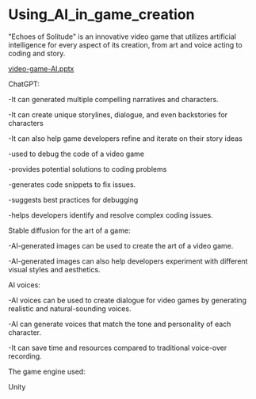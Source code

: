 # Using_AI_in_game_creation
"Echoes of Solitude" is an innovative video game that utilizes artificial intelligence for every aspect of its creation, from art and voice acting to coding and story.


[video-game-AI.pptx](https://github.com/Valentinbejan/Using_AI_in_game_creation/files/13561719/video-game-AI.pptx)


ChatGPT:

-It can generated multiple compelling narratives and characters.


-It can create unique storylines, dialogue, and even backstories for characters 


-It can also help game developers refine and iterate on their story ideas

-used to debug the code of a video game
 
-provides potential solutions to coding problems

-generates code snippets to fix issues. 

-suggests best practices for debugging 

-helps developers identify and resolve complex coding issues.

Stable diffusion for the art of a game:

-AI-generated images can be used to create the art of a video game.


-AI-generated images can also help developers experiment with different visual styles and aesthetics.

AI voices:

-AI voices can be used to create dialogue for video games by generating realistic and natural-sounding voices.


-AI can generate voices that match the tone and personality of each character. 


-It can save time and resources compared to traditional voice-over recording.

The game engine used:

Unity



